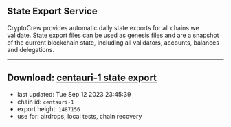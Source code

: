## State Export Service
CryptoCrew provides automatic daily state exports for all chains we validate. State export files can be used as genesis files and are a snapshot of the current blockchain state, including all validators, accounts, balances and delegations.

---
**Download: [centauri-1 state export](https://dl.ccvalidators.com/SERVICE/composable/centauri-1_export_1487156.json)**
---

- last updated: Tue Sep 12 2023 23:45:39
- chain id: `centauri-1`
- export height: `1487156`
- use for: airdrops, local tests, chain recovery
